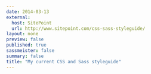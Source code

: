 ```yaml
---
date: 2014-03-13
external: 
  host: SitePoint
  url: http://www.sitepoint.com/css-sass-styleguide/
layout: none
preview: false
published: true
sassmeister: false
summary: false
title: "My current CSS and Sass styleguide"
---
```

